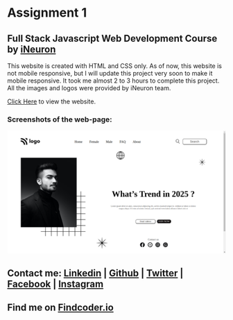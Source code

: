 # Assignment 1
## Full Stack Javascript Web Development Course by [iNeuron](https://ineuron.ai/)

This website is created with HTML and CSS only. As of now, this website is not mobile responsive, but I will update this project very soon to make it mobile responsive. It took me almost 2 to 3 hours to complete this project. All the images and logos were provided by iNeuron team.

[Click Here](https://fsjs-assignment1.netlify.app/) to view the website.

### Screenshots of the web-page:

![Full website](./assets/Screenshot_20220805_075018.png)


## Contact me: [Linkedin](https://www.linkedin.com/in/subham-dutta-8670b8178/) | [Github](https://github.com/Sduttt) | [Twitter](https://twitter.com/Subhamd88404337) | [Facebook](https://www.facebook.com/profile.php?id=100073951804006) | [Instagram](https://www.instagram.com/its_subham_dutta/)

## Find me on [Findcoder.io](https://www.findcoder.io/u/sdutta)
